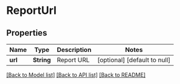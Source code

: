 # ReportUrl
## Properties

| Name | Type | Description | Notes |
|------------ | ------------- | ------------- | -------------|
| **url** | **String** | Report URL | [optional] [default to null] |

[[Back to Model list]](../README.md#documentation-for-models) [[Back to API list]](../README.md#documentation-for-api-endpoints) [[Back to README]](../README.md)

